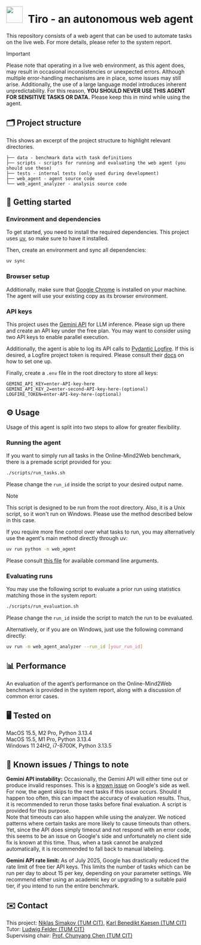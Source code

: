# <img src="https://upload.wikimedia.org/wikipedia/commons/c/c8/Logo_of_the_Technical_University_of_Munich.svg" width="44">&ensp;Tiro - an autonomous web agent
This repository consists of a web agent that can be used to automate tasks on the live web. For more details, please refer to the system report.

> [!IMPORTANT]
> Please note that operating in a live web environment, as this agent does, may result in occasional inconsistencies or unexpected errors. Although multiple error-handling mechanisms are in place, some issues may still arise. Additionally, the use of a large language model introduces inherent unpredictability. For this reason, __YOU SHOULD NEVER USE THIS AGENT FOR SENSITIVE TASKS OR DATA.__ Please keep this in mind while using the agent.

## 🗂️ Project structure
This shows an excerpt of the project structure to highlight relevant directories.
```
├── data - benchmark data with task definitions
├── scripts - scripts for running and evaluating the web agent (you should use these)
├── tests - internal tests (only used during development)
├── web_agent - agent source code
└── web_agent_analyzer - analysis source code
```

## 🚀 Getting started
### Environment and dependencies
To get started, you need to install the required dependencies. This project uses [uv](https://docs.astral.sh/uv/), so make sure to have it installed.

Then, create an environment and sync all dependencies:
```bash
uv sync
```

### Browser setup
Additionally, make sure that [Google Chrome](https://www.google.com/chrome/) is installed on your machine. The agent will use your existing copy as its browser environment.

### API keys
This project uses the [Gemini API](https://aistudio.google.com/apikey) for LLM inference. Please sign up there and create an API key under the free plan. You may want to consider using two API keys to enable parallel execution.

Additionally, the agent is able to log its API calls to [Pydantic Logfire](https://pydantic.dev/logfire). If this is desired, a Logfire project token is required. Please consult their [docs](https://logfire.pydantic.dev/docs/how-to-guides/create-write-tokens/) on how to set one up.

Finally, create a `.env` file in the root directory to store all keys:
```env
GEMINI_API_KEY=enter-API-key-here
GEMINI_API_KEY_2=enter-second-API-key-here-(optional)
LOGFIRE_TOKEN=enter-API-key-here-(optional)
```

## ⚙️ Usage
Usage of this agent is split into two steps to allow for greater flexibility.
### Running the agent
If you want to simply run all tasks in the Online-Mind2Web benchmark, there is a premade script provided for you:
```bash
./scripts/run_tasks.sh
```
Please change the `run_id` inside the script to your desired output name.

> [!NOTE]  
> This script is designed to be run from the root directory. Also, it is a Unix script, so it won't run on Windows. Please use the method described below in this case.


If you require more fine control over what tasks to run, you may alternatively use the agent's main method directly through uv:
```bash
uv run python -m web_agent
```
Please consult [this file](web_agent/__main__.py) for available command line arguments.

### Evaluating runs
You may use the following script to evaluate a prior run using statistics matching those in the system report:
```bash
./scripts/run_evaluation.sh
```
Please change the `run_id` inside the script to match the run to be evaluated.

Alternatively, or if you are on Windows, just use the following command directly:
```bash
uv run -m web_agent_analyzer --run_id [your_run_id]
```

## 📊 Performance
An evaluation of the agent’s performance on the Online-Mind2Web benchmark is provided in the system report, along with a discussion of common error cases.

## 🖥️ Tested on
MacOS 15.5, M2 Pro, Python 3.13.4<br>
MacOS 15.5, M1 Pro, Python 3.13.4<br>
Windows 11 24H2, i7-8700K, Python 3.13.5

## 🚧 Known issues / Things to note
__Gemini API instability:__ Occasionally, the Gemini API will either time out or produce invalid responses. This is a [known issue](https://discuss.ai.google.dev/t/persistent-500-error-for-gemini-2-5-flash-for-certain-prompts-even-after-an-hour-of-retries/89319) on Google's side as well. For now, the agent skips to the next tasks if this issue occurs. Should it happen too often, this can impact the accuracy of evaluation results. Thus, it is recommended to rerun those tasks before final evaluation. A script is provided for this purpose.<br>
Note that timeouts can also happen while using the analyzer. We noticed patterns where certain tasks are more likely to cause timeouts than others. Yet, since the API does simply timeout and not respond with an error code, this seems to be an issue on Google's side and unfortunately no client side fix is known at this time. Thus, when a task cannot be analyzed automatically, it is recommended to fall back to manual labeling.

__Gemini API rate limit:__ As of July 2025, Google has drastically reduced the rate limit of free tier API keys. This limits the number of tasks which can be run per day to about 15 per key, depending on your parameter settings. We recommend either using an academic key or upgrading to a suitable paid tier, if you intend to run the entire benchmark.

## ✉️ Contact
This project: [Niklas Simakov (TUM CIT)](mailto:niklas.simakov@tum.de), [Karl Benedikt Kaesen (TUM CIT)](mailto:benedikt.kaesen@tum.de)<br>
Tutor: [Ludwig Felder (TUM CIT)](mailto:ludwig.felder@tum.de)<br>
Supervising chair: [Prof. Chunyang Chen (TUM CIT)](mailto:chun-yang.chen@tum.de)
